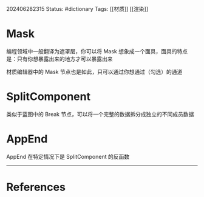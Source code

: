 202406282315
Status: #dictionary
Tags: [[材质]] [[渲染]]
# Mask
编程领域中一般翻译为遮罩层，你可以将 Mask 想象成一个面具，面具的特点是：只有你想暴露出来的地方才可以暴露出来

材质编辑器中的 Mask 节点也是如此，只可以通过你想通过（勾选）的通道

# SplitComponent
类似于蓝图中的 Break 节点，可以将一个完整的数据拆分成独立的不同成员数据

# AppEnd
AppEnd 在特定情况下是 SplitComponent 的反函数

---
# References